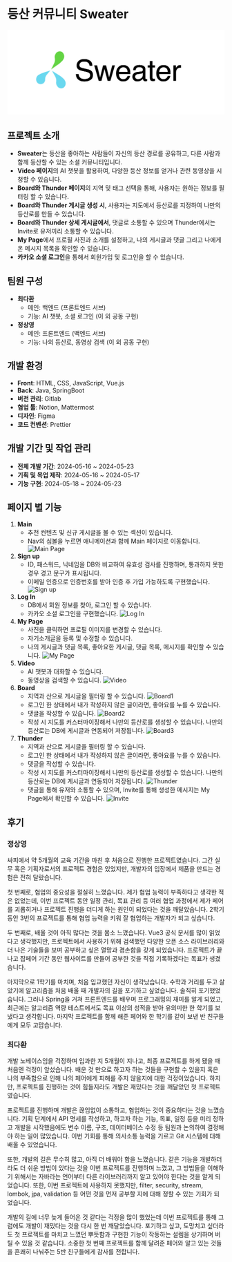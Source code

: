 # 등산 커뮤니티 Sweater
![Sweater Logo](images/image_symbol.png)

## 프로젝트 소개
* **Sweater**는 등산을 좋아하는 사람들이 자신의 등산 경로를 공유하고, 다른 사람과 함께 등산할 수 있는 소셜 커뮤니티입니다.
* **Video 페이지**의 AI 챗봇을 활용하여, 다양한 등산 정보를 얻거나 관련 동영상을 시청할 수 있습니다.
* **Board와 Thunder 페이지**의 지역 및 태그 선택을 통해, 사용자는 원하는 정보를 필터링 할 수 있습니다.
* **Board와 Thunder 게시글 생성 시**, 사용자는 지도에서 등산로를 지정하여 나만의 등산로를 만들 수 있습니다.
* **Board와 Thunder 상세 게시글에서**, 댓글로 소통할 수 있으며 Thunder에서는 Invite로 유저끼리 소통할 수 있습니다.
* **My Page**에서 프로필 사진과 소개를 설정하고, 나의 게시글과 댓글 그리고 나에게 온 메시지 목록을 확인할 수 있습니다.
* **카카오 소셜 로그인**을 통해서 회원가입 및 로그인을 할 수 있습니다.

## 팀원 구성
* **최다환**
  - 메인: 백엔드 (프론트엔드 서브)
  - 기능: AI 챗봇, 소셜 로그인 (이 외 공동 구현)
* **정상영**
  - 메인: 프론트엔드 (백엔드 서브)
  - 기능: 나의 등산로, 동영상 검색 (이 외 공동 구현)

## 개발 환경
* **Front**: HTML, CSS, JavaScript, Vue.js
* **Back**: Java, SpringBoot
* **버전 관리**: Gitlab
* **협업 툴**: Notion, Mattermost
* **디자인**: Figma
* **코드 컨벤션**: Prettier

## 개발 기간 및 작업 관리
* **전체 개발 기간**: 2024-05-16 ~ 2024-05-23
* **기획 및 목업 제작**: 2024-05-16 ~ 2024-05-17
* **기능 구현**: 2024-05-18 ~ 2024-05-23

## 페이지 별 기능
1. **Main**
   - 추천 컨텐츠 및 신규 게시글을 볼 수 있는 섹션이 있습니다.
   - Nav의 심볼을 누르면 애니메이션과 함께 Main 페이지로 이동합니다.
   ![Main Page](https://drive.google.com/file/d/1hg3qd4u_E7HMKTxJ3lbEkKXtIowLTllu/view?usp=sharing)
2. **Sign up**
   - ID, 패스워드, 닉네임을 DB와 비교하여 유효성 검사를 진행하며, 통과하지 못한 경우 경고 문구가 표시됩니다.
   - 이메일 인증으로 인증번호를 받아 인증 후 가입 가능하도록 구현했습니다.
   ![Sign up](https://drive.google.com/file/d/1IhSYqQRPE_Zu0JaDk3LwcldCs5MJrRvf/view?usp=sharing)
3. **Log In**
   - DB에서 회원 정보를 찾아, 로그인 할 수 있습니다.
   - 카카오 소셜 로그인을 구현했습니다.
   ![Log In](https://drive.google.com/file/d/1MdlCEf_7UJK6uobEe5W3c-abuMxghHQY/view?usp=sharing)
4. **My Page**
   - 사진을 클릭하면 프로필 이미지를 변경할 수 있습니다.
   - 자기소개글을 등록 및 수정할 수 있습니다.
   - 나의 게시글과 댓글 목록, 좋아요한 게시글, 댓글 목록, 메시지를 확인할 수 있습니다.
   ![My Page](https://drive.google.com/file/d/1OAgYHBhzzfWuLK0AOpANjqrPy2zatwCR/view?usp=sharing)
5. **Video**
   - AI 챗봇과 대화할 수 있습니다.
   - 동영상을 검색할 수 있습니다.
   ![Video](https://drive.google.com/file/d/15tjalY3qNkcyVtU-37vkdRksR_IB94Q3/view?usp=sharing)
6. **Board**
   - 지역과 산으로 게시글을 필터링 할 수 있습니다.
   ![Board1](https://drive.google.com/file/d/15tjalY3qNkcyVtU-37vkdRksR_IB94Q3/view?usp=sharing)
   - 로그인 한 상태에서 내가 작성하지 않은 글이라면, 좋아요를 누를 수 있습니다.
   - 댓글을 작성할 수 있습니다.
   ![Board2](https://drive.google.com/file/d/1k6RP9qPBWBitgTpr628mCwHUql8C4wdw/view?usp=sharing)
   - 작성 시 지도를 커스터마이징해서 나만의 등산로를 생성할 수 있습니다. 나만의 등산로는 DB에 게시글과 연동되어 저장됩니다.
   ![Board3](https://drive.google.com/file/d/1LCun0U9q6DqXMZsgCu4peRORekeTRhs_/view?usp=sharing)
7. **Thunder**
   - 지역과 산으로 게시글을 필터링 할 수 있습니다.
   - 로그인 한 상태에서 내가 작성하지 않은 글이라면, 좋아요를 누를 수 있습니다.
   - 댓글을 작성할 수 있습니다.
   - 작성 시 지도를 커스터마이징해서 나만의 등산로를 생성할 수 있습니다. 나만의 등산로는 DB에 게시글과 연동되어 저장됩니다.
   ![Thunder](https://drive.google.com/file/d/1P2O0RSYL6G7HOV9SO1TCRI0POa23V_6J/view?usp=sharing)
   - 댓글을 통해 유저와 소통할 수 있으며, Invite를 통해 생성한 메시지는 My Page에서 확인할 수 있습니다.
   ![Invite](https://drive.google.com/file/d/1TfjQCrGKUjEkuHLcmNnZ-p4xXuq0qvaj/view?usp=sharing)

## 후기

### 정상영
싸피에서 약 5개월의 교육 기간을 마친 후 처음으로 진행한 프로젝트였습니다. 그간 실무 혹은 기획자로서의 프로젝트 경험은 있었지만, 개발자의 입장에서 제품을 만드는 경험은 전혀 달랐습니다.

첫 번째로, 협업의 중요성을 절실히 느꼈습니다. 제가 협업 능력이 부족하다고 생각한 적은 없었는데, 이번 프로젝트 동안 일정 관리, 목표 관리 등 여러 협업 과정에서 제가 페어를 괴롭히거나 프로젝트 진행을 더디게 하는 원인이 되었다는 것을 깨달았습니다. 2학기 동안 3번의 프로젝트를 통해 협업 능력을 키워 잘 협업하는 개발자가 되고 싶습니다.

두 번째로, 배울 것이 아직 많다는 것을 몸소 느꼈습니다. Vue3 공식 문서를 많이 읽었다고 생각했지만, 프로젝트에서 사용하기 위해 검색했던 다양한 오픈 소스 라이브러리와 더 나은 기술들을 보며 공부하고 싶은 열망과 겸손함을 갖게 되었습니다. 프로젝트가 끝나고 잡페어 기간 동안 웹사이트를 만들어 공부한 것을 직접 기록하겠다는 목표가 생겼습니다.

마지막으로 1학기를 마치며, 처음 입교했던 자신이 생각났습니다. 수학과 거리를 두고 살았기에 알고리즘을 처음 배울 때 개발자의 길을 포기하고 싶었습니다. 솔직히 포기했었습니다. 그러나 Spring을 거쳐 프론트엔드를 배우며 프로그래밍의 재미를 알게 되었고, 최근에는 알고리즘 역량 테스트에서도 목표 이상의 성적을 받아 유의미한 한 학기를 보냈다고 생각합니다. 마지막 프로젝트를 함께 해준 페어와 한 학기를 같이 보낸 반 친구들에게 모두 고맙습니다.

### 최다환
개발 노베이스임을 걱정하며 입과한 지 5개월이 지나고, 최종 프로젝트를 하게 됐을 때 처음엔 걱정이 앞섰습니다. 배운 것 만으로 하고자 하는 것들을 구현할 수 있을지 혹은 나의 부족함으로 인해 나의 페어에게 피해를 주지 않을지에 대한 걱정이었습니다. 하지만, 프로젝트를 진행하는 것이 힘들지라도 개발은 재밌다는 것을 깨달았던 첫 프로젝트였습니다.

프로젝트를 진행하며 개발은 끊임없이 소통하고, 협업하는 것이 중요하다는 것을 느꼈습니다. 기획 단계에서 API 명세를 작성하고, 하고자 하는 기능, 목표, 일정 등을 미리 정하고 개발을 시작했음에도 변수 이름, 구조, 데이터베이스 수정 등 팀원과 논의하여 결정해야 하는 일이 많았습니다. 이번 기회를 통해 의사소통 능력을 기르고 Git 시스템에 대해 배울 수 있었습니다.

또한, 개발의 길은 무수히 많고, 아직 더 배워야 함을 느꼈습니다. 같은 기능을 개발하더라도 더 쉬운 방법이 있다는 것을 이번 프로젝트를 진행하며 느꼈고, 그 방법들을 이해하기 위해서는 자바라는 언어부터 다른 라이브러리까지 알고 있어야 한다는 것을 알게 되었습니다. 또한, 이번 프로젝트에 사용하지 못했지만, filter, security, stream, lombok, jpa, validation 등 어떤 것을 먼저 공부할 지에 대해 정할 수 있는 기회가 되었습니다.

개발의 길에 너무 늦게 들어온 것 같다는 걱정을 많이 했었는데 이번 프로젝트를 통해 그럼에도 개발이 재밌다는 것을 다시 한 번 깨달았습니다. 포기하고 싶고, 도망치고 싶더라도 첫 프로젝트를 마치고 느꼈던 뿌듯함과 구현한 기능이 작동하는 설렘을 상기하며 버틸 수 있을 것 같습니다. 소중한 첫 번째 프로젝트를 함께 달려준 페어와 알고 있는 것들을 흔쾌히 나눠주는 5반 친구들에게 감사를 전합니다.
